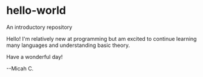 # hello-world
An introductory repository

Hello! I'm relatively new at programming but am excited to continue learning many languages and understanding basic theory. 

Have a wonderful day!

--Micah C. 
